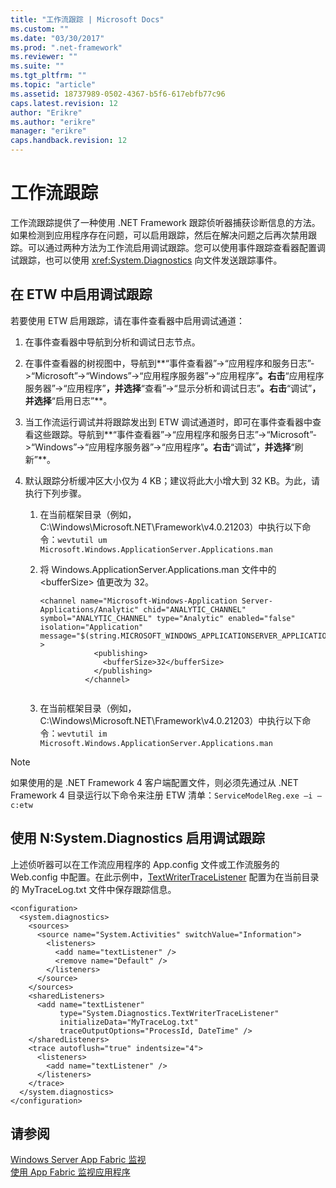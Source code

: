```yaml
---
title: "工作流跟踪 | Microsoft Docs"
ms.custom: ""
ms.date: "03/30/2017"
ms.prod: ".net-framework"
ms.reviewer: ""
ms.suite: ""
ms.tgt_pltfrm: ""
ms.topic: "article"
ms.assetid: 18737989-0502-4367-b5f6-617ebfb77c96
caps.latest.revision: 12
author: "Erikre"
ms.author: "erikre"
manager: "erikre"
caps.handback.revision: 12
---
```

# 工作流跟踪
工作流跟踪提供了一种使用 .NET Framework 跟踪侦听器捕获诊断信息的方法。如果检测到应用程序存在问题，可以启用跟踪，然后在解决问题之后再次禁用跟踪。可以通过两种方法为工作流启用调试跟踪。您可以使用事件跟踪查看器配置调试跟踪，也可以使用 <xref:System.Diagnostics> 向文件发送跟踪事件。  
  
## 在 ETW 中启用调试跟踪  
 若要使用 ETW 启用跟踪，请在事件查看器中启用调试通道：  
  
1.  在事件查看器中导航到分析和调试日志节点。  
  
2.  在事件查看器的树视图中，导航到**“事件查看器”\-\>“应用程序和服务日志”\-\>“Microsoft”\-\>“Windows”\-\>“应用程序服务器”\-\>“应用程序”**。右击**“应用程序服务器”\-\>“应用程序”**，并选择**“查看”\-\>“显示分析和调试日志”**。右击**“调试”**，并选择**“启用日志”**。  
  
3.  当工作流运行调试并将跟踪发出到 ETW 调试通道时，即可在事件查看器中查看这些跟踪。导航到**“事件查看器”\-\>“应用程序和服务日志”\-\>“Microsoft”\-\>“Windows”\-\>“应用程序服务器”\-\>“应用程序”**。右击**“调试”**，并选择**“刷新”**。  
  
4.  默认跟踪分析缓冲区大小仅为 4 KB；建议将此大小增大到 32 KB。为此，请执行下列步骤。  
  
    1.  在当前框架目录（例如，C:\\Windows\\Microsoft.NET\\Framework\\v4.0.21203）中执行以下命令：`wevtutil um Microsoft.Windows.ApplicationServer.Applications.man`  
  
    2.  将 Windows.ApplicationServer.Applications.man 文件中的 \<bufferSize\> 值更改为 32。  
  
        ```  
        <channel name="Microsoft-Windows-Application Server-Applications/Analytic" chid="ANALYTIC_CHANNEL" symbol="ANALYTIC_CHANNEL" type="Analytic" enabled="false" isolation="Application" message="$(string.MICROSOFT_WINDOWS_APPLICATIONSERVER_APPLICATIONS.channel.ANALYTIC_CHANNEL.message)" >  
                    <publishing>  
                      <bufferSize>32</bufferSize>  
                    </publishing>  
                  </channel>  
  
        ```  
  
    3.  在当前框架目录（例如，C:\\Windows\\Microsoft.NET\\Framework\\v4.0.21203）中执行以下命令：`wevtutil im Microsoft.Windows.ApplicationServer.Applications.man`  
  
> [!NOTE]
>  如果使用的是 .NET Framework 4 客户端配置文件，则必须先通过从 .NET Framework 4 目录运行以下命令来注册 ETW 清单：`ServiceModelReg.exe –i –c:etw`  
  
## 使用 N:System.Diagnostics 启用调试跟踪  
 上述侦听器可以在工作流应用程序的 App.config 文件或工作流服务的 Web.config 中配置。在此示例中，[TextWriterTraceListener](http://go.microsoft.com/fwlink/?LinkId=165424) 配置为在当前目录的 MyTraceLog.txt 文件中保存跟踪信息。  
  
```  
<configuration>  
  <system.diagnostics>  
    <sources>  
      <source name="System.Activities" switchValue="Information">  
        <listeners>  
          <add name="textListener" />  
          <remove name="Default" />  
        </listeners>  
      </source>  
    </sources>  
    <sharedListeners>  
      <add name="textListener"  
           type="System.Diagnostics.TextWriterTraceListener"  
           initializeData="MyTraceLog.txt"  
           traceOutputOptions="ProcessId, DateTime" />  
    </sharedListeners>  
    <trace autoflush="true" indentsize="4">  
      <listeners>  
        <add name="textListener" />  
      </listeners>  
    </trace>  
  </system.diagnostics>  
</configuration>  
```  
  
## 请参阅  
 [Windows Server App Fabric 监视](http://go.microsoft.com/fwlink/?LinkId=201273)   
 [使用 App Fabric 监视应用程序](http://go.microsoft.com/fwlink/?LinkId=201275)